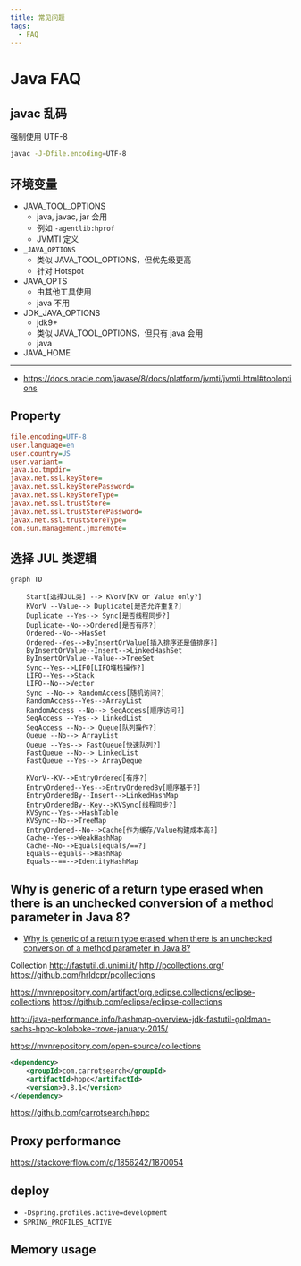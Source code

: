 ```yaml
---
title: 常见问题
tags:
  - FAQ
---
```


# Java FAQ

## javac 乱码

强制使用 UTF-8

```bash
javac -J-Dfile.encoding=UTF-8
```

## 环境变量

- JAVA_TOOL_OPTIONS
  - java, javac, jar 会用
  - 例如 `-agentlib:hprof`
  - JVMTI 定义
- `_JAVA_OPTIONS`
  - 类似 JAVA_TOOL_OPTIONS，但优先级更高
  - 针对 Hotspot
- JAVA_OPTS
  - 由其他工具使用
  - java 不用
- JDK_JAVA_OPTIONS
  - jdk9+
  - 类似 JAVA_TOOL_OPTIONS，但只有 java 会用
  - java
- JAVA_HOME

---

- https://docs.oracle.com/javase/8/docs/platform/jvmti/jvmti.html#tooloptions

## Property

```ini
file.encoding=UTF-8
user.language=en
user.country=US
user.variant=
java.io.tmpdir=
javax.net.ssl.keyStore=
javax.net.ssl.keyStorePassword=
javax.net.ssl.keyStoreType=
javax.net.ssl.trustStore=
javax.net.ssl.trustStorePassword=
javax.net.ssl.trustStoreType=
com.sun.management.jmxremote=
```

## 选择 JUL 类逻辑

```mermaid
graph TD

    Start[选择JUL类] --> KVorV[KV or Value only?]
    KVorV --Value--> Duplicate[是否允许重复?]
    Duplicate --Yes--> Sync[是否线程同步?]
    Duplicate--No-->Ordered[是否有序?]
    Ordered--No-->HasSet
    Ordered--Yes-->ByInsertOrValue[插入排序还是值排序?]
    ByInsertOrValue--Insert-->LinkedHashSet
    ByInsertOrValue--Value-->TreeSet
    Sync--Yes-->LIFO[LIFO堆栈操作?]
    LIFO--Yes-->Stack
    LIFO--No-->Vector
    Sync --No--> RandomAccess[随机访问?]
    RandomAccess--Yes-->ArrayList
    RandomAccess --No--> SeqAccess[顺序访问?]
    SeqAccess --Yes--> LinkedList
    SeqAccess --No--> Queue[队列操作?]
    Queue --No--> ArrayList
    Queue --Yes--> FastQueue[快速队列?]
    FastQueue --No--> LinkedList
    FastQueue --Yes--> ArrayDeque

    KVorV--KV-->EntryOrdered[有序?]
    EntryOrdered--Yes-->EntryOrderedBy[顺序基于?]
    EntryOrderedBy--Insert-->LinkedHashMap
    EntryOrderedBy--Key-->KVSync[线程同步?]
    KVSync--Yes-->HashTable
    KVSync--No-->TreeMap
    EntryOrdered--No-->Cache[作为缓存/Value构建成本高?]
    Cache--Yes-->WeakHashMap
    Cache--No-->Equals[equals/==?]
    Equals--equals-->HashMap
    Equals--==-->IdentityHashMap
```

## Why is generic of a return type erased when there is an unchecked conversion of a method parameter in Java 8?

- [Why is generic of a return type erased when there is an unchecked conversion of a method parameter in Java 8?](https://stackoverflow.com/q/30918308/1870054)

Collection
http://fastutil.di.unimi.it/
http://pcollections.org/
https://github.com/hrldcpr/pcollections

https://mvnrepository.com/artifact/org.eclipse.collections/eclipse-collections
https://github.com/eclipse/eclipse-collections

http://java-performance.info/hashmap-overview-jdk-fastutil-goldman-sachs-hppc-koloboke-trove-january-2015/

https://mvnrepository.com/open-source/collections

```xml
<dependency>
    <groupId>com.carrotsearch</groupId>
    <artifactId>hppc</artifactId>
    <version>0.8.1</version>
</dependency>
```

https://github.com/carrotsearch/hppc

## Proxy performance

https://stackoverflow.com/q/1856242/1870054

## deploy

- `-Dspring.profiles.active=development`
- `SPRING_PROFILES_ACTIVE`

## Memory usage
